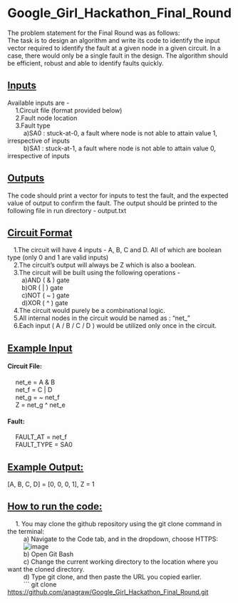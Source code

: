 # Google_Girl_Hackathon_Final_Round
The problem statement for the Final Round was as follows: <br />
The task is to design an algorithm and write its code to identify the input vector required to identify the fault at a given node in a given circuit.
In a case, there would only be a single fault in the design.
The algorithm should be efficient, robust and able to identify faults quickly.

## <ins>Inputs</ins>

Available inputs are - <br />
&emsp;  1.Circuit file (format provided below) <br />
&emsp;  2.Fault node location <br />
&emsp;  3.Fault type <br />
&emsp; &emsp;   a)SA0 : stuck-at-0, a fault where node is not able to attain value 1, irrespective of inputs <br />
&emsp; &emsp;   b)SA1 : stuck-at-1, a fault where node is not able to attain value 0, irrespective of inputs <br />

## <ins>Outputs</ins> <br />
The code should print a vector for inputs to test the fault, and the expected value of output to confirm the fault.
The output should be printed to the following file in run directory - output.txt

## <ins>Circuit Format </ins>

  &emsp;1.The circuit will have 4 inputs - A, B, C and D. All of which are boolean type (only 0 and 1 are valid inputs) <br />
  &emsp;2.The circuit’s output will always be Z which is also a boolean. <br />
  &emsp;3.The circuit will be built using the following operations - <br />
    &emsp; &emsp;a)AND ( & ) gate <br />
    &emsp; &emsp;b)OR ( | ) gate <br />
    &emsp; &emsp;c)NOT ( ~ ) gate <br />
    &emsp; &emsp;d)XOR ( ^ ) gate <br />
  &emsp;4.The circuit would purely be a combinational logic. <br />
  &emsp;5.All internal nodes in the circuit would be named as : “net_<alphanumeric string>” <br />
  &emsp;6.Each input ( A / B / C / D ) would be utilized only once in the circuit. <br />

## <ins>Example Input </ins>

#### Circuit File: <br />
&emsp; net_e = A & B <br />
&emsp; net_f = C | D <br />
&emsp; net_g = ~ net_f <br />
&emsp; Z = net_g ^ net_e <br />

#### Fault: <br />
&emsp; FAULT_AT = net_f <br />
&emsp; FAULT_TYPE = SA0 <br />

## <ins> Example Output: </ins> <br />
[A, B, C, D] = [0, 0, 0, 1], Z = 1 <br />

## <ins>How to run the code: </ins>
&emsp;  1. You may clone the github repository using the git clone command in the terminal:  <br />
&emsp; &emsp; a) Navigate to the Code tab, and in the dropdown, choose HTTPS:  <br />
&emsp; &emsp; ![image](https://github.com/anagraw/Google_Girl_Hackathon_Final_Round/assets/92045291/929379b6-a5ff-49fc-afd5-f0b60c738206)  <br />
&emsp; &emsp; b) Open Git Bash  <br />
&emsp; &emsp; c) Change the current working directory to the location where you want the cloned directory.  <br />
&emsp; &emsp; d) Type git clone, and then paste the URL you copied earlier. <br />
&emsp; &emsp; ```
 git clone https://github.com/anagraw/Google_Girl_Hackathon_Final_Round.git
```


